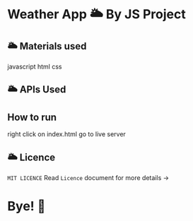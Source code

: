 # Weather App 🌥️ By  JS Project 



## 🌥️ Materials used
javascript 
html
css

## 🌥️ APIs Used
## How to run
right click on index.html go to  live server 
## 🌥️ Licence
`MIT LICENCE` Read `Licence` document for more details ->

# Bye! 👋


